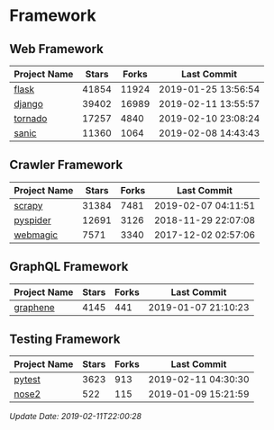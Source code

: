 # Framework

## Web Framework

| Project Name | Stars | Forks | Last Commit |
| ------------ | ----- | ----- | ----------- |
| [flask](https://github.com/pallets/flask) | 41854 | 11924 | 2019-01-25 13:56:54 |
| [django](https://github.com/django/django) | 39402 | 16989 | 2019-02-11 13:55:57 |
| [tornado](https://github.com/tornadoweb/tornado) | 17257 | 4840 | 2019-02-10 23:08:24 |
| [sanic](https://github.com/huge-success/sanic) | 11360 | 1064 | 2019-02-08 14:43:43 |

## Crawler Framework

| Project Name | Stars | Forks | Last Commit |
| ------------ | ----- | ----- | ----------- |
| [scrapy](https://github.com/scrapy/scrapy) | 31384 | 7481 | 2019-02-07 04:11:51 |
| [pyspider](https://github.com/binux/pyspider) | 12691 | 3126 | 2018-11-29 22:07:08 |
| [webmagic](https://github.com/code4craft/webmagic) | 7571 | 3340 | 2017-12-02 02:57:06 |

## GraphQL Framework

| Project Name | Stars | Forks | Last Commit |
| ------------ | ----- | ----- | ----------- |
| [graphene](https://github.com/graphql-python/graphene) | 4145 | 441 | 2019-01-07 21:10:23 |

## Testing Framework

| Project Name | Stars | Forks | Last Commit |
| ------------ | ----- | ----- | ----------- |
| [pytest](https://github.com/pytest-dev/pytest) | 3623 | 913 | 2019-02-11 04:30:30 |
| [nose2](https://github.com/nose-devs/nose2) | 522 | 115 | 2019-01-09 15:21:59 |

*Update Date: 2019-02-11T22:00:28*